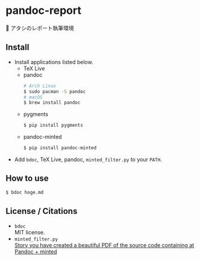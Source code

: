 # pandoc-report
📓 アタシのレポート執筆環境

## Install
* Install applications listed below.
  * TeX Live
  * pandoc
    ```bash
    # Arch Linux
    $ sudo pacman -S pandoc
    # macOS
    $ brew install pandoc
    ```
  * pygments
    ```bash
    $ pip install pygments
    ```
  * pandoc-minted
    ```bash
    $ pip install pandoc-minted
    ```
* Add `bdoc`, TeX Live, pandoc, `minted_filter.py` to your `PATH`.

## How to use
```bash
$ bdoc hoge.md
```

## License / Citations
* `bdoc`\
  MIT license.
* `minted_filter.py`\
  [Story you have created a beautiful PDF of the source code containing at Pandoc + minted](https://blog.artwolf.in/a?ID=381ab2bd-810e-42d9-a8f0-c786ec3479b2)
